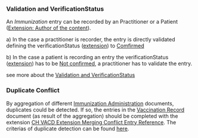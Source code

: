 
### Validation and VerificationStatus

An *Immunization* entry can be recorded by an Practitioner or a Patient ([Extension: Author of the content](http://fhir.ch/ig/ch-core/StructureDefinition/ch-ext-author)).<br>

a) In the case a practitioner is recorder, the entry is directly validated defining the verificationStatus ([extension](StructureDefinition-ch-vacd-ext-verification-status.html)) to [Comfirmed](http://snomed.info/id/59156000)<br>

b) In the case a patient is recording an entry the verificationStatus ([extension](StructureDefinition-ch-vacd-ext-verification-status.html)) has to be [Not confirmed](http://snomed.info/id/76104008), a practitioner has to validate the entry.

see more about the [Validation and VerificationStatus](verification-status.html)

### Duplicate Conflict

By aggregation of different [Immunization Administration](immunization-administration-document.html) documents, duplicates could be detected. If so, the entries in the [Vaccination Record](vaccination-record-document.html) document (as result of the aggregation) should be completed with the extension [CH VACD Extension Merging Conflict Entry Reference](StructureDefinition-ch-vacd-ext-merging-conflict-entry-reference.html).
The criterias of duplicate detection can be found [here](StructureDefinition-ch-vacd-ext-merging-conflict-entry-reference.html#immunization).

